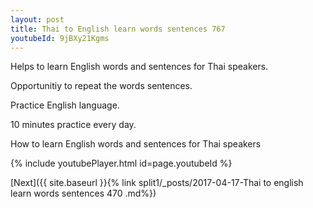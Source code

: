 ```yaml
---
layout: post
title: Thai to English learn words sentences 767 
youtubeId: 9jBXy21Kgms
---
```

 
 
Helps to learn English words and sentences for Thai speakers.

Opportunitiy to repeat the words sentences. 

Practice English language. 
 
10 minutes practice every day. 
 
How to learn English words and sentences for Thai speakers 
 
{% include youtubePlayer.html id=page.youtubeId %}
 
 
[Next]({{ site.baseurl }}{% link  split1/_posts/2017-04-17-Thai to english learn words sentences 470 .md%})
 
